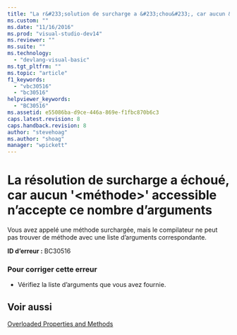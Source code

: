 ```yaml
---
title: "La r&#233;solution de surcharge a &#233;chou&#233;, car aucun &#39;&lt;m&#233;thode&gt;&#39; accessible n’accepte ce nombre d’arguments | Microsoft Docs"
ms.custom: ""
ms.date: "11/16/2016"
ms.prod: "visual-studio-dev14"
ms.reviewer: ""
ms.suite: ""
ms.technology: 
  - "devlang-visual-basic"
ms.tgt_pltfrm: ""
ms.topic: "article"
f1_keywords: 
  - "vbc30516"
  - "bc30516"
helpviewer_keywords: 
  - "BC30516"
ms.assetid: e55086ba-d9ce-446a-869e-f1fbc870b6c3
caps.latest.revision: 8
caps.handback.revision: 8
author: "stevehoag"
ms.author: "shoag"
manager: "wpickett"
---
```

# La r&#233;solution de surcharge a &#233;chou&#233;, car aucun &#39;&lt;m&#233;thode&gt;&#39; accessible n’accepte ce nombre d’arguments
Vous avez appelé une méthode surchargée, mais le compilateur ne peut pas trouver de méthode avec une liste d’arguments correspondante.  
  
 **ID d’erreur :** BC30516  
  
### Pour corriger cette erreur  
  
-   Vérifiez la liste d’arguments que vous avez fournie.  
  
## Voir aussi  
 [Overloaded Properties and Methods](/dotnet/visual-basic/programming-guide/language-features/objects-and-classes/overloaded-properties-and-methods)